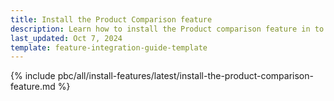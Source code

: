 ```yaml
---
title: Install the Product Comparison feature
description: Learn how to install the Product comparison feature in to your Spryker Cloud Commerce OS based project.
last_updated: Oct 7, 2024
template: feature-integration-guide-template
---
```


{% include pbc/all/install-features/latest/install-the-product-comparison-feature.md %} <!-- To edit, see /_includes/pbc/all/install-features/202410.0/install-the-product-comparison-feature.md -->
